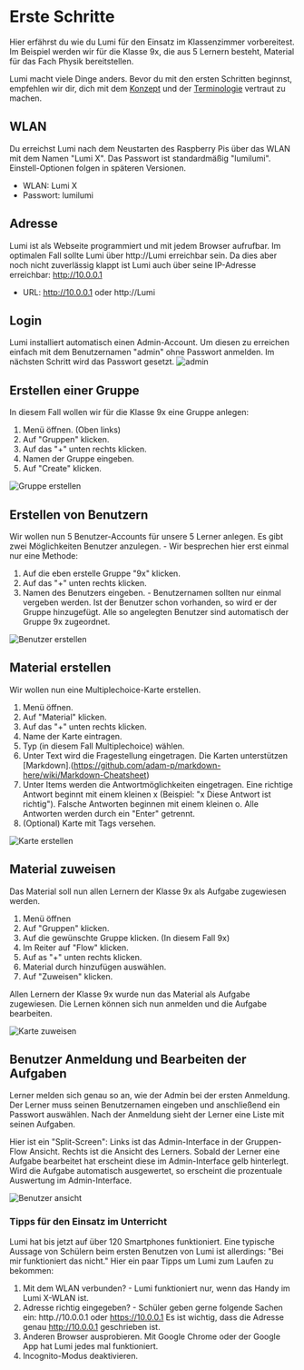 # Erste Schritte

Hier erfährst du wie du Lumi für den Einsatz im Klassenzimmer vorbereitest. Im Beispiel werden wir für die Klasse 9x, die aus 5 Lernern besteht, Material für das Fach Physik bereitstellen.

Lumi macht viele Dinge anders. Bevor du mit den ersten Schritten beginnst, empfehlen wir dir, dich mit dem [Konzept](/lumi/CONECPT.md) und der [Terminologie](/lumi/TERMINOLOGY.md) vertraut zu machen.

## WLAN

Du erreichst Lumi nach dem Neustarten des Raspberry Pis über das WLAN mit dem Namen "Lumi X". Das Passwort ist standardmäßig "lumilumi". Einstell-Optionen folgen in späteren Versionen.

-   WLAN: Lumi X
-   Passwort: lumilumi

## Adresse

Lumi ist als Webseite programmiert und mit jedem Browser aufrufbar. Im optimalen Fall sollte Lumi über http://Lumi erreichbar sein. Da dies aber noch nicht zuverlässig klappt ist Lumi auch über seine IP-Adresse erreichbar: http://10.0.0.1

-   URL: http://10.0.0.1 oder http://Lumi

## Login

Lumi installiert automatisch einen Admin-Account. Um diesen zu erreichen einfach mit dem Benutzernamen "admin" ohne Passwort anmelden. Im nächsten Schritt wird das Passwort gesetzt.
![admin](img/lumi_setup.gif)

## Erstellen einer Gruppe

In diesem Fall wollen wir für die Klasse 9x eine Gruppe anlegen:

1. Menü öffnen. (Oben links)
2. Auf "Gruppen" klicken.
3. Auf das "+" unten rechts klicken.
4. Namen der Gruppe eingeben.
5. Auf "Create" klicken.

![Gruppe erstellen](img/create_group.gif)

## Erstellen von Benutzern

Wir wollen nun 5 Benutzer-Accounts für unsere 5 Lerner anlegen. Es gibt zwei Möglichkeiten Benutzer anzulegen. - Wir besprechen hier erst einmal nur eine Methode:

1. Auf die eben erstelle Gruppe "9x" klicken.
2. Auf das "+" unten rechts klicken.
3. Namen des Benutzers eingeben. - Benutzernamen sollten nur einmal vergeben werden. Ist der Benutzer schon vorhanden, so wird er der Gruppe hinzugefügt. Alle so angelegten Benutzer sind automatisch der Gruppe 9x zugeordnet.

![Benutzer erstellen](img/create_group_user.gif)

## Material erstellen

Wir wollen nun eine Multiplechoice-Karte erstellen.

1. Menü öffnen.
2. Auf "Material" klicken.
3. Auf das "+" unten rechts klicken.
4. Name der Karte eintragen.
5. Typ (in diesem Fall Multiplechoice) wählen.
6. Unter Text wird die Fragestellung eingetragen. Die Karten unterstützen [Markdown].(https://github.com/adam-p/markdown-here/wiki/Markdown-Cheatsheet)
7. Unter Items werden die Antwortmöglichkeiten eingetragen. Eine richtige Antwort beginnt mit einem kleinen x (Beispiel: "x Diese Antwort ist richtig"). Falsche Antworten beginnen mit einem kleinen o. Alle Antworten werden durch ein "Enter" getrennt.
8. (Optional) Karte mit Tags versehen.

![Karte erstellen](img/create_card2.gif)

## Material zuweisen

Das Material soll nun allen Lernern der Klasse 9x als Aufgabe zugewiesen werden.

1. Menü öffnen
2. Auf "Gruppen" klicken.
3. Auf die gewünschte Gruppe klicken. (In diesem Fall 9x)
4. Im Reiter auf "Flow" klicken.
5. Auf as "+" unten rechts klicken.
6. Material durch hinzufügen auswählen.
7. Auf "Zuweisen" klicken.

Allen Lernern der Klasse 9x wurde nun das Material als Aufgabe zugewiesen.
Die Lernen können sich nun anmelden und die Aufgabe bearbeiten.

![Karte zuweisen](img/assign_card.gif)

## Benutzer Anmeldung und Bearbeiten der Aufgaben

Lerner melden sich genau so an, wie der Admin bei der ersten Anmeldung. Der Lerner muss seinen Benutzernamen eingeben und anschließend ein Passwort auswählen.
Nach der Anmeldung sieht der Lerner eine Liste mit seinen Aufgaben.

Hier ist ein "Split-Screen": Links ist das Admin-Interface in der Gruppen-Flow Ansicht. Rechts ist die Ansicht des Lerners. Sobald der Lerner eine Aufgabe bearbeitet hat erscheint diese im Admin-Interface gelb hinterlegt. Wird die Aufgabe automatisch ausgewertet, so erscheint die prozentuale Auswertung im Admin-Interface.

![Benutzer ansicht](img/user_login.gif)

### Tipps für den Einsatz im Unterricht

Lumi hat bis jetzt auf über 120 Smartphones funktioniert. Eine typische Aussage von Schülern beim ersten Benutzen von Lumi ist allerdings: "Bei mir funktioniert das nicht."
Hier ein paar Tipps um Lumi zum Laufen zu bekommen:

1. Mit dem WLAN verbunden? - Lumi funktioniert nur, wenn das Handy im Lumi X-WLAN ist.
2. Adresse richtig eingegeben? - Schüler geben gerne folgende Sachen ein: http.//10.0.0.1 oder https://10.0.0.1 Es ist wichtig, dass die Adresse genau http://10.0.0.1 geschrieben ist.
3. Anderen Browser ausprobieren. Mit Google Chrome oder der Google App hat Lumi jedes mal funktioniert.
4. Incognito-Modus deaktivieren.
